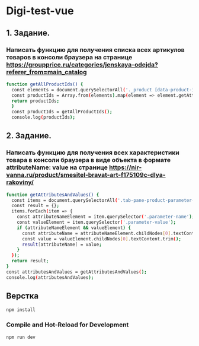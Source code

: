 # Digi-test-vue

## 1. Задание.

### Написать функцию для получения списка всех артикулов товаров в консоли браузера на странице https://groupprice.ru/categories/jenskaya-odejda?referer_from=main_catalog

```sh
function getAllProductIds() {
  const elements = document.querySelectorAll('._product [data-product-id]');
  const productIds = Array.from(elements).map(element => element.getAttribute('data-product-id'));
  return productIds;
  }
  const productIds = getAllProductIds();
  console.log(productIds);
```

## 2. Задание.

### Написать функцию для получения всех характеристики товара в консоли браузера в виде объекта в формате attributeName: value на странице https://nir-vanna.ru/product/smesitel-bravat-art-f175109c-dlya-rakoviny/

```sh
function getAttributesAndValues() {
  const items = document.querySelectorAll('.tab-pane-product-parameter-item');
  const result = {};
  items.forEach(item => {
    const attributeNameElement = item.querySelector('.parameter-name');
    const valueElement = item.querySelector('.parameter-value');
    if (attributeNameElement && valueElement) {
      const attributeName = attributeNameElement.childNodes[0].textContent.trim();
      const value = valueElement.childNodes[0].textContent.trim();
      result[attributeName] = value;
    }
  });
  return result;
}
const attributesAndValues = getAttributesAndValues();
console.log(attributesAndValues);
```

## Верстка

```sh
npm install
```

### Compile and Hot-Reload for Development

```sh
npm run dev
```
